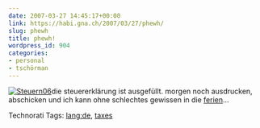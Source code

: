```yaml
---
date: 2007-03-27 14:45:17+00:00
link: https://habi.gna.ch/2007/03/27/phewh/
slug: phewh
title: phewh!
wordpress_id: 904
categories:
- personal
- tschörman
---
```


[![Steuern06](https://habi.gna.ch/wp-content/uploads/2007/03/steuern06-tm.jpg)](https://habi.gna.ch/wp-content/uploads/2007/03/steuern06.jpg)die steuererklärung ist ausgefüllt.
morgen noch ausdrucken, abschicken und ich kann ohne schlechtes gewissen in die [ferien](http://pickalbatros.com/html/sharm_beach.html)...  




Technorati Tags: [lang:de](http://www.technorati.com/tag/lang:de), [taxes](http://www.technorati.com/tag/taxes)
